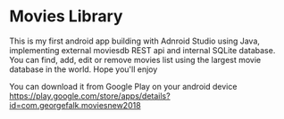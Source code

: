 # Movies Library
This is my first android app building with Adnroid Studio using Java, implementing external moviesdb REST api and internal SQLite database.
You can find, add, edit or remove movies list using the largest movie database in the world. Hope you'll enjoy

You can download it from Google Play on your android device https://play.google.com/store/apps/details?id=com.georgefalk.moviesnew2018
